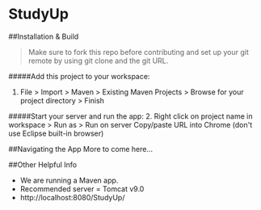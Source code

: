 # StudyUp

##Installation & Build

>Make sure to fork this repo before contributing and set up your git remote by using git clone and the git URL.

#####Add this project to your workspace:
1. File > Import > Maven > Existing Maven Projects > Browse for your project directory > Finish

#####Start your server and run the app:
2. Right click on project name in workspace > Run as > Run on server
Copy/paste URL into Chrome (don't use Eclipse built-in browser)


##Navigating the App
More to come here...

##Other Helpful Info
- We are running a Maven app.
- Recommended server = Tomcat v9.0
- http://localhost:8080/StudyUp/
